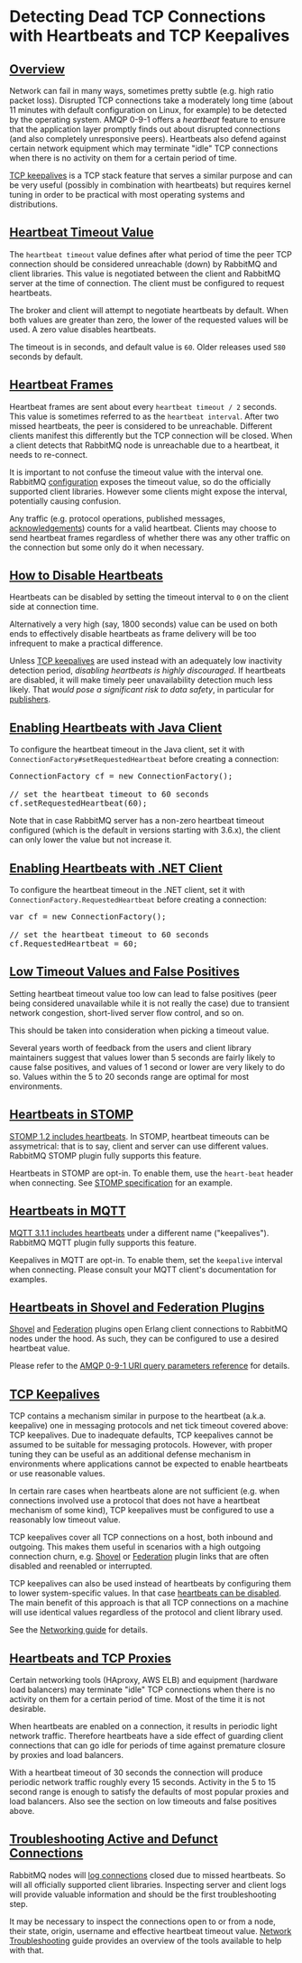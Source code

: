 <!--
Copyright (c) 2007-2019 Pivotal Software, Inc.

All rights reserved. This program and the accompanying materials
are made available under the terms of the under the Apache License,
Version 2.0 (the "License”); you may not use this file except in compliance
with the License. You may obtain a copy of the License at

https://www.apache.org/licenses/LICENSE-2.0

Unless required by applicable law or agreed to in writing, software
distributed under the License is distributed on an "AS IS" BASIS,
WITHOUT WARRANTIES OR CONDITIONS OF ANY KIND, either express or implied.
See the License for the specific language governing permissions and
limitations under the License.
-->

# Detecting Dead TCP Connections with Heartbeats and TCP Keepalives

## <a id="overview" class="anchor" href="#overview">Overview</a>

Network can fail in many ways, sometimes pretty subtle
(e.g. high ratio packet loss).  Disrupted TCP connections take
a moderately long time (about 11 minutes with default
configuration on Linux, for example) to be detected by the
operating system. AMQP 0-9-1 offers a <i>heartbeat</i> feature
to ensure that the application layer promptly finds out about
disrupted connections (and also completely unresponsive
peers). Heartbeats also defend against certain network
equipment which may terminate "idle" TCP connections when
there is no activity on them for a certain period of time.

[TCP keepalives](#tcp-keepalives) is a TCP stack feature that serves a similar
purpose and can be very useful (possibly in combination with heartbeats)
but requires kernel tuning in order to be practical with most operating
systems and distributions.


## <a id="heartbeats-timeout" class="anchor" href="#heartbeats-timeout">Heartbeat Timeout Value</a>

The `heartbeat timeout` value defines after what period of time
the peer TCP connection should be considered unreachable (down) by RabbitMQ
and client libraries. This value is negotiated between the
client and RabbitMQ server at the time of connection. The
client must be configured to request heartbeats.

The broker and client will attempt to negotiate
heartbeats by default. When both values are greater than zero, the lower of the requested
values will be used. A zero value disables heartbeats.

The timeout is in seconds, and default value is `60`.
Older releases used `580` seconds by default.


## <a id="heartbeats-interval" class="anchor" href="#heartbeats-interval">Heartbeat Frames</a>

Heartbeat frames are sent about every `heartbeat timeout / 2`
seconds. This value is sometimes referred to as the `heartbeat interval`.
After two missed heartbeats, the peer is considered
to be unreachable. Different clients manifest this differently
but the TCP connection will be closed. When a client detects
that RabbitMQ node is unreachable due to a heartbeat, it needs
to re-connect.

It is important to not confuse the timeout value with the interval one.
RabbitMQ [configuration](/configure.html) exposes the timeout value,
so do the officially supported client libraries. However some clients might expose
the interval, potentially causing confusion.

Any traffic (e.g. protocol operations, published messages, [acknowledgements](/confirms.html)) counts for a valid
heartbeat. Clients may choose to send heartbeat frames
regardless of whether there was any other traffic on the
connection but some only do it when necessary.


## <a id="disabling" class="anchor" href="#disabling">How to Disable Heartbeats</a>

Heartbeats can be disabled by setting the timeout interval to `0` on the client side at connection time.

Alternatively a very high (say, 1800 seconds) value can be used on both ends to effectively disable heartbeats
as frame delivery will be too infrequent to make a practical difference.

Unless [TCP keepalives](#tcp-keepalives) are used instead with an adequately low inactivity detection period,
*disabling heartbeats is highly discouraged*. If heartbeats are disabled, it will make timely peer unavailability
detection much less likely. That *would pose a significant risk to data safety*, in particular for [publishers](/publishers.html).


## <a id="using-heartbeats-in-java" class="anchor" href="#using-heartbeats-in-java">Enabling Heartbeats with Java Client</a>

To configure the heartbeat timeout in the Java client, set it with
`ConnectionFactory#setRequestedHeartbeat` before
creating a connection:

<pre class="lang-java">
ConnectionFactory cf = new ConnectionFactory();

// set the heartbeat timeout to 60 seconds
cf.setRequestedHeartbeat(60);
</pre>

Note that in case RabbitMQ server has a non-zero heartbeat timeout
configured (which is the default in versions starting with 3.6.x),
the client can only lower the value but not increase it.


## <a id="using-heartbeats-in-dotnet" class="anchor" href="#using-heartbeats-in-dotnet">Enabling Heartbeats with .NET Client</a>

To configure the heartbeat timeout in the .NET client, set it with
`ConnectionFactory.RequestedHeartbeat` before
creating a connection:

<pre class="lang-csharp">
var cf = new ConnectionFactory();

// set the heartbeat timeout to 60 seconds
cf.RequestedHeartbeat = 60;
</pre>


## <a id="false-positives" class="anchor" href="#false-positives">Low Timeout Values and False Positives</a>

Setting heartbeat timeout value too low can lead to false
positives (peer being considered unavailable while it is not
really the case) due to transient network congestion,
short-lived server flow control, and so on.

This should be taken into consideration when picking a timeout
value.

Several years worth of feedback from the users and client
library maintainers suggest that values lower than 5 seconds
are fairly likely to cause false positives, and values of 1
second or lower are very likely to do so. Values within the 5
to 20 seconds range are optimal for most environments.


## <a id="stomp" class="anchor" href="#stomp">Heartbeats in STOMP</a>

[STOMP 1.2 includes heartbeats](https://stomp.github.io/stomp-specification-1.2.html#Heart-beating).  In STOMP, heartbeat timeouts can
be assymetrical: that is to say, client and server can use
different values. RabbitMQ STOMP plugin fully supports this
feature.

Heartbeats in STOMP are opt-in. To enable them, use the `heart-beat`
header when connecting. See [STOMP specification](https://stomp.github.io/stomp-specification-1.2.html#Heart-beating) for an example.

## <a id="mqtt" class="anchor" href="#mqtt">Heartbeats in MQTT</a>

[MQTT 3.1.1 includes heartbeats](http://docs.oasis-open.org/mqtt/mqtt/v3.1.1/csprd02/mqtt-v3.1.1-csprd02.html#_Toc385349238) under a different name
("keepalives").  RabbitMQ MQTT plugin fully supports this
feature.

Keepalives in MQTT are opt-in. To enable them, set the
`keepalive` interval when connecting. Please
consult your MQTT client's documentation for examples.

## <a id="shovel-and-federation" class="anchor" href="#shovel-and-federation">Heartbeats in Shovel and Federation Plugins</a>

[Shovel](/shovel.html) and [Federation](/federation.html) plugins open Erlang client
connections to RabbitMQ nodes under the hood. As such, they can be configured
to use a desired heartbeat value.

Please refer to the [AMQP 0-9-1 URI query parameters reference](/uri-query-parameters.html)
for details.

## <a id="tcp-keepalives" class="anchor" href="#tcp-keepalives">TCP Keepalives</a>

TCP contains a mechanism similar in purpose to the heartbeat
(a.k.a. keepalive) one in messaging protocols and net tick
timeout covered above: TCP keepalives. Due to inadequate
defaults, TCP keepalives cannot be assumed to be suitable
for messaging protocols. However, with proper tuning they can be
useful as an additional defense mechanism in environments where
applications cannot be expected to enable heartbeats or use
reasonable values.

In certain rare cases when heartbeats alone are not sufficient
(e.g. when connections involved use a protocol that does
not have a heartbeat mechanism of some kind), TCP keepalives must
be configured to use a reasonably low timeout value.

TCP keepalives cover all TCP connections on a host, both inbound
and outgoing. This makes them useful in scenarios with a high outgoing
connection churn, e.g. [Shovel](/shovel.html) or [Federation](/federation.html) plugin
links that are often disabled and reenabled or interrupted.

TCP keepalives can also be used instead of heartbeats by configuring them to lower system-specific
values. In that case [heartbeats can be disabled](#disabling). The main benefit
of this approach is that all TCP connections on a machine will use identical values
regardless of the protocol and client library used.

See the [Networking guide](/networking.html) for details.

## <a id="tcp-proxies" class="anchor" href="#tcp-proxies">Heartbeats and TCP Proxies</a>

Certain networking tools (HAproxy, AWS ELB) and equipment
(hardware load balancers) may terminate "idle" TCP
connections when there is no activity on them for a certain
period of time. Most of the time it is not desirable.

When heartbeats are enabled on a connection, it results in
periodic light network traffic. Therefore heartbeats have a side effect
of guarding client connections that can go idle for periods of
time against premature closure by proxies and load balancers.

With a heartbeat timeout of 30 seconds the connection will produce periodic
network traffic roughly every 15 seconds. Activity in the 5 to 15 second range
is enough to satisfy the defaults of most popular proxies and load balancers.
Also see the section on low timeouts and false positives above.

## <a id="troubleshooting" class="anchor" href="#troubleshooting">Troubleshooting Active and Defunct Connections</a>

RabbitMQ nodes will [log connections](/logging.html#connection-lifecycle-events) closed due to missed heartbeats. So will all
officially supported client libraries. Inspecting server and client logs will provide
valuable information and should be the first troubleshooting step.

It may be necessary to inspect the connections open to or from a node,
their state, origin, username and effective heartbeat timeout value.
[Network Troubleshooting](/troubleshooting-networking.html) guide
provides an overview of the tools available to help with that.
